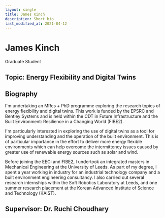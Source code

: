 ```yaml
---
layout: single
title: James Kinch
description: Short bio
last_modified_at: 2021-04-12
---
```


# James Kinch

Graduate Student

## Topic: Energy Flexibility and Digital Twins

## Biography 
I'm undertaking an MRes + PhD programme exploring the research topics of energy flexibility and digital twins. This work is funded by the EPSRC and Bentley Systems and is held within the CDT in Future Infrastructure and the Built Environment: Resilience in a Changing World (FIBE2).

I'm particularly interested in exploring the use of digital twins as a tool for improving understanding and the operation of the built environment. This is of particular importance in the effort to deliver more energy flexible environments which can help overcome the intermittency issues caused by greater use of renewable energy sources such as solar and wind.

Before joining the EECi and FIBE2, I undertook an integrated masters in Mechanical Engineering at the University of Leeds. As part of my degree,  I spent a year working in industry for an industrial technology company and a built environment engineering consultancy. I also carried out several research internships within the Soft Robotics Laboratory at Leeds, and one summer research placement at the Korean Advanced Institute of Science and Technology (KAIST).

## Supervisor: Dr. Ruchi Choudhary
